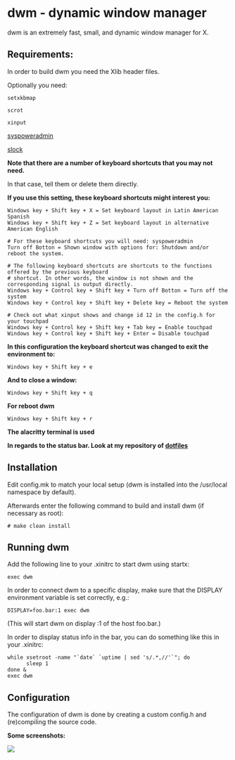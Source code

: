 **dwm - dynamic window manager**
============================
dwm is an extremely fast, small, and dynamic window manager for X.


**Requirements:**
------------
In order to build dwm you need the Xlib header files.

Optionally you need:

```setxkbmap```

```scrot```

```xinput```

[syspoweradmin](https://github.com/brookiestein/syspoweradmin/)

[slock](https://github.com/brookiestein/slock/)

**Note that there are a number of keyboard shortcuts that you may not need.**

In that case, tell them or delete them directly.

**If you use this setting, these keyboard shortcuts might interest you:**
```
Windows key + Shift key + X = Set keyboard layout in Latin American Spanish
Windows key + Shift key + Z = Set keyboard layout in alternative American English

# For these keyboard shortcuts you will need: syspoweradmin
Turn off Botton = Shown window with options for: Shutdown and/or reboot the system.

# The following keyboard shortcuts are shortcuts to the functions offered by the previous keyboard
# shortcut. In other words, the window is not shown and the corresponding signal is output directly.
Windows key + Control key + Shift key + Turn off Botton = Turn off the system
Windows key + Control key + Shift key + Delete key = Reboot the system

# Check out what xinput shows and change id 12 in the config.h for your touchpad
Windows key + Control key + Shift key + Tab key = Enable touchpad
Windows key + Control key + Shift key + Enter = Disable touchpad
```
**In this configuration the keyboard shortcut was changed to exit the environment to:**
```
Windows key + Shift key + e
```
**And to close a window:**
```
Windows key + Shift key + q
```
**For reboot dwm**
```
Windows key + Shift key + r
```

**The alacritty terminal is used**

**In regards to the status bar. Look at my repository of 
[dotfiles](https://github.com/brookiestein/dotfiles/tree/master/.config/dwm)**

**Installation**
------------
Edit config.mk to match your local setup (dwm is installed into
the /usr/local namespace by default).

Afterwards enter the following command to build and install dwm (if
necessary as root):
```
# make clean install
```

**Running dwm**
-----------
Add the following line to your .xinitrc to start dwm using startx:
```
exec dwm
```
In order to connect dwm to a specific display, make sure that
the DISPLAY environment variable is set correctly, e.g.:
```
DISPLAY=foo.bar:1 exec dwm
```
(This will start dwm on display :1 of the host foo.bar.)

In order to display status info in the bar, you can do something
like this in your .xinitrc:
```
while xsetroot -name "`date` `uptime | sed 's/.*,//'`"; do
      sleep 1
done &
exec dwm
```

**Configuration**
-------------
The configuration of dwm is done by creating a custom config.h
and (re)compiling the source code.

**Some screenshots:**

![](screenshots/1.png)
